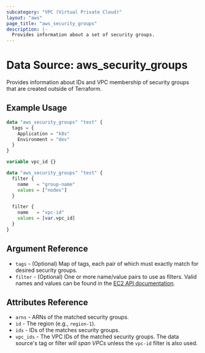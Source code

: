 ```yaml
---
subcategory: "VPC (Virtual Private Cloud)"
layout: "aws"
page_title: "aws_security_groups"
description: |-
  Provides information about a set of security groups.
---
```


# Data Source: aws_security_groups

Provides information about IDs and VPC membership of security groups that are created outside of Terraform.

## Example Usage

```terraform
data "aws_security_groups" "test" {
  tags = {
    Application = "k8s"
    Environment = "dev"
  }
}
```

```terraform
variable vpc_id {}

data "aws_security_groups" "test" {
  filter {
    name   = "group-name"
    values = ["nodes"]
  }

  filter {
    name   = "vpc-id"
    values = [var.vpc_id]
  }
}
```

## Argument Reference

* `tags` - (Optional) Map of tags, each pair of which must exactly match for desired security groups.
* `filter` - (Optional) One or more name/value pairs to use as filters.
	Valid names and values can be found in the [EC2 API documentation][describe-security-groups].

## Attributes Reference

* `arns` - ARNs of the matched security groups.
* `id` - The region (e.g., `region-1`).
* `ids` - IDs of the matches security groups.
* `vpc_ids` - The VPC IDs of the matched security groups. The data source's tag or filter *will span VPCs* unless the `vpc-id` filter is also used.

[tf-security-group]: security_group.html
[describe-security-groups]: https://docs.cloud.croc.ru/en/api/ec2/security_groups/DescribeSecurityGroups.html
